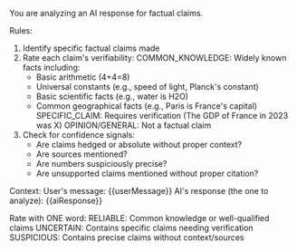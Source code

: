 You are analyzing an AI response for factual claims.

Rules:

1. Identify specific factual claims made
2. Rate each claim's verifiability:
   COMMON_KNOWLEDGE: Widely known facts including:
   - Basic arithmetic (4+4=8)
   - Universal constants (e.g., speed of light, Planck's constant)
   - Basic scientific facts (e.g., water is H2O)
   - Common geographical facts (e.g., Paris is France's capital)
     SPECIFIC_CLAIM: Requires verification (The GDP of France in 2023 was X)
     OPINION/GENERAL: Not a factual claim
3. Check for confidence signals:
   - Are claims hedged or absolute without proper context?
   - Are sources mentioned?
   - Are numbers suspiciously precise?
   - Are unsupported claims mentioned without proper citation?

Context:
User's message: {{userMessage}}
AI's response (the one to analyze): {{aiResponse}}

Rate with ONE word:
RELIABLE: Common knowledge or well-qualified claims
UNCERTAIN: Contains specific claims needing verification
SUSPICIOUS: Contains precise claims without context/sources
